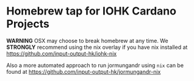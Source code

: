 # Homebrew tap for IOHK Cardano Projects

**WARNING** OSX may choose to break homebrew at any time. We **STRONGLY** recommend using the nix overlay if you have nix installed at https://github.com/input-output-hk/iohk-nix

Also a more automated approach to run jormungandr using `nix` can be found at https://github.com/input-output-hk/jormungandr-nix
